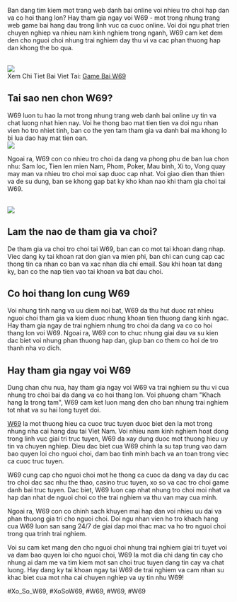 <div class="main">
<p>Ban dang tim kiem mot trang web danh bai online voi nhieu tro choi hap dan va co hoi thang lon? Hay tham gia ngay voi W69 - mot trong nhung trang web game bai hang dau trong linh vuc ca cuoc online. Voi doi ngu phat trien chuyen nghiep va nhieu nam kinh nghiem trong nganh, W69 cam ket dem den cho nguoi choi nhung trai nghiem day thu vi va cac phan thuong hap dan khong the bo qua.</p><br><img src="https://w69z.net/wp-content/uploads/2025/02/dam-bao-ket-noi-internet-on-dinh.jpg"></br>
Xem Chi Tiet Bai Viet Tai: <a href="https://w69z.net/game-bai-w69/">Game Bai W69</a>
<h2>Tai sao nen chon W69?</h2>
<p>W69 luon tu hao la mot trong nhung trang web danh bai online uy tin va chat luong nhat hien nay. Voi he thong bao mat tien tien va doi ngu nhan vien ho tro nhiet tinh, ban co the yen tam tham gia va danh bai ma khong lo bi lua dao hay mat tien oan.<br><img src="https://w69z.net/wp-content/uploads/2025/02/sam-loc-co-lua-dao-hay-khong-300x150.jpg"></br>
<p>Ngoai ra, W69 con co nhieu tro choi da dang va phong phu de ban lua chon nhu: Sam loc, Tien len mien Nam, Phom, Poker, Mau binh, Xi to, Vong quay may man va nhieu tro choi moi sap duoc cap nhat. Voi giao dien than thien va de su dung, ban se khong gap bat ky kho khan nao khi tham gia choi tai W69.</p><br><img src="https://w69z.net/wp-content/uploads/2025/02/ty-le-cuoc-hap-dan.jpg"></br>
<h2>Lam the nao de tham gia va choi?</h2>
<p>De tham gia va choi tro choi tai W69, ban can co mot tai khoan dang nhap. Viec dang ky tai khoan rat don gian va mien phi, ban chi can cung cap cac thong tin ca nhan co ban va xac nhan dia chi email. Sau khi hoan tat dang ky, ban co the nap tien vao tai khoan va bat dau choi.
<h2>Co hoi thang lon cung W69</h2>
<p>Voi nhung tinh nang va uu diem noi bat, W69 da thu hut duoc rat nhieu nguoi choi tham gia va kiem duoc nhung khoan tien thuong dang kinh ngac. Hay tham gia ngay de trai nghiem nhung tro choi da dang va co co hoi thang lon voi W69. Ngoai ra, W69 con to chuc nhung giai dau va su kien dac biet voi nhung phan thuong hap dan, giup ban co them co hoi de tro thanh nha vo dich.</p>
<h2>Hay tham gia ngay voi W69</h2>
<p>Dung chan chu nua, hay tham gia ngay voi W69 va trai nghiem su thu vi cua nhung tro choi bai da dang va co hoi thang lon. Voi phuong cham "Khach hang la trong tam", W69 cam ket luon mang den cho ban nhung trai nghiem tot nhat va su hai long tuyet doi.
</div><p><a href="https://w69z.net/">W69</a> la mot thuong hieu ca cuoc truc tuyen duoc biet den la mot trong nhung nha cai hang dau tai Viet Nam. Voi nhieu nam kinh nghiem hoat dong trong linh vuc giai tri truc tuyen, W69 da xay dung duoc mot thuong hieu uy tin va chuyen nghiep. Dieu dac biet cua W69 chinh la su tap trung vao dam bao quyen loi cho nguoi choi, dam bao tinh minh bach va an toan trong viec ca cuoc truc tuyen.

W69 cung cap cho nguoi choi mot he thong ca cuoc da dang va day du cac tro choi dac sac nhu the thao, casino truc tuyen, xo so va cac tro choi game danh bai truc tuyen. Dac biet, W69 luon cap nhat nhung tro choi moi nhat va hap dan nhat de nguoi choi co the trai nghiem va thu van may cua minh.

Ngoai ra, W69 con co chinh sach khuyen mai hap dan voi nhieu uu dai va phan thuong gia tri cho nguoi choi. Doi ngu nhan vien ho tro khach hang cua W69 luon san sang 24/7 de giai dap moi thac mac va ho tro nguoi choi trong qua trinh trai nghiem.

Voi su cam ket mang den cho nguoi choi nhung trai nghiem giai tri tuyet voi va dam bao quyen loi cho nguoi choi, W69 la mot dia chi dang tin cay cho nhung ai dam me va tim kiem mot san choi truc tuyen dang tin cay va chat luong. Hay dang ky tai khoan ngay tai W69 de trai nghiem va cam nhan su khac biet cua mot nha cai chuyen nghiep va uy tin nhu W69!</p>
#Xo_So_W69, #XoSoW69, #W69, #W69, #W69
